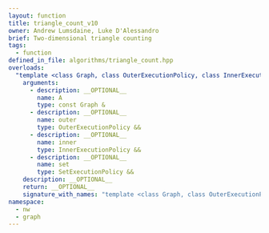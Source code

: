 ```yaml
---
layout: function
title: triangle_count_v10
owner: Andrew Lumsdaine, Luke D'Alessandro
brief: Two-dimensional triangle counting
tags:
  - function
defined_in_file: algorithms/triangle_count.hpp
overloads:
  "template <class Graph, class OuterExecutionPolicy, class InnerExecutionPolicy, class SetExecutionPolicy>\nstd::size_t triangle_count_v10(const Graph &, OuterExecutionPolicy &&, InnerExecutionPolicy &&, SetExecutionPolicy &&)":
    arguments:
      - description: __OPTIONAL__
        name: A
        type: const Graph &
      - description: __OPTIONAL__
        name: outer
        type: OuterExecutionPolicy &&
      - description: __OPTIONAL__
        name: inner
        type: InnerExecutionPolicy &&
      - description: __OPTIONAL__
        name: set
        type: SetExecutionPolicy &&
    description: __OPTIONAL__
    return: __OPTIONAL__
    signature_with_names: "template <class Graph, class OuterExecutionPolicy, class InnerExecutionPolicy, class SetExecutionPolicy>\nstd::size_t triangle_count_v10(const Graph & A, OuterExecutionPolicy && outer, InnerExecutionPolicy && inner, SetExecutionPolicy && set)"
namespace:
  - nw
  - graph
---
```

